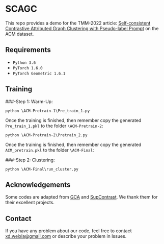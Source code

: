 # SCAGC
This repo provides a demo for the TMM-2022 article: [Self-consistent Contrastive Attributed Graph Clustering with Pseudo-label Prompt](https://ieeexplore.ieee.org/document/9914670) on the ACM dataset.

## Requirements
* `Python 3.6`
* `PyTorch 1.6.0`
* `PyTorch Geometric 1.6.1`

## Training
###-Step 1: Warm-Up:
```
python \ACM-Pretrain-1\Pre_train_1.py
```
Once the training is finished, then remember copy the generated `Pre_train_1.pkl` to the folder `\ACM-Pretrain-2`:
```
python \ACM-Pretrain-2\Pretrain_2.py
```
Once the training is finished, then remember copy the generated `ACM_pretrain.pkl` to the folder `\ACM-Final`:

###-Step 2: Clustering:
```
python \ACM-Final\run_cluster.py
```

## Acknowledgements
Some codes are adapted from [GCA](https://github.com/CRIPAC-DIG/GCA) and [SupContrast](https://github.com/HobbitLong/SupContrast). We thank them for their excellent projects.

## Contact
If you have any problem about our code, feel free to contact xd.weixia@gmail.com or describe your problem in Issues.
